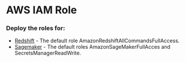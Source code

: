 # AWS IAM Role

### Deploy the roles for:

- [Redshift](./aws-redshift) - The default role AmazonRedshiftAllCommandsFullAccess.
- [Sagemaker](./aws-sagemaker) - The default roles AmazonSageMakerFullAcces and SecretsManagerReadWrite.
